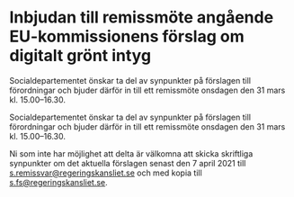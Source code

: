 # Inbjudan till remissmöte angående EU-kommissionens förslag om digitalt grönt intyg

Socialdepartementet önskar ta del av synpunkter på förslagen till förordningar och bjuder därför in till ett remissmöte onsdagen den 31 mars kl. 15.00–16.30.

Socialdepartementet önskar ta del av synpunkter på förslagen till förordningar och bjuder därför in till ett remissmöte onsdagen den 31 mars kl. 15.00–16.30.

Ni som inte har möjlighet att delta är välkomna att skicka skriftliga synpunkter om det aktuella förslagen senast den 7 april 2021 till [s.remissvar@regeringskansliet.se](mailto:s.remissvar@regeringskansliet.se) och med kopia till [s.fs@regeringskansliet.se](mailto:s.fs@regeringskansliet.se).
